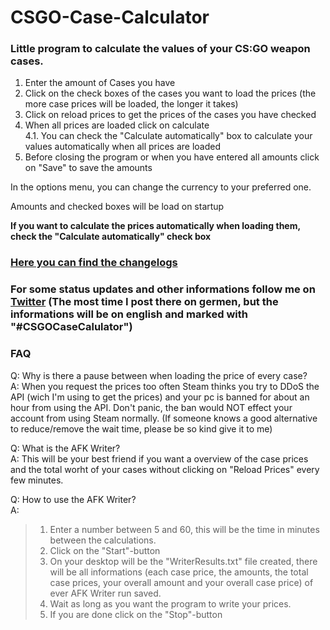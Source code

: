 # CSGO-Case-Calculator
### Little program to calculate the values of your CS:GO weapon cases.

1. Enter the amount of Cases you have
2. Click on the check boxes of the cases you want to load the prices (the more case prices will be loaded, the longer it takes)
3. Click on reload prices to get the prices of the cases you have checked
4. When all prices are loaded click on calculate   
4.1. You can check the "Calculate automatically" box to calculate your values automatically when all prices are loaded   
5. Before closing the program or when you have entered all amounts click on "Save" to save the amounts

In the options menu, you can change the currency to your preferred one.

Amounts and checked boxes will be load on startup

**If you want to calculate the prices automatically when loading them, check the "Calculate automatically" check box**   

### [Here you can find the changelogs](Changelogs.md)  

### For some status updates and other informations follow me on [Twitter](https://twitter.com/noel_the_N00B) (The most time I post there on germen, but the informations will be on english and marked with "#CSGOCaseCalulator")

### FAQ

Q: Why is there a pause between when loading the price of every case?  
A: When you request the prices too often Steam thinks you try to DDoS the API (wich I'm using to get the prices) and your pc is banned for about an hour from using the API. Don't panic, the ban would NOT effect your account from using Steam normally.
(If someone knows a good alternative to reduce/remove the wait time, please be so kind give it to me)

Q: What is the AFK Writer?   
A: This will be your best friend if you want a overview of the case prices and the total worht of your cases without clicking on "Reload Prices" every few minutes.

Q: How to use the AFK Writer?   
A:   
  > 1. Enter a number between 5 and 60, this will be the time in minutes between the calculations.   
  > 2. Click on the "Start"-button   
  > 3. On your desktop will be the "WriterResults.txt" file created, there will be all informations (each case price, the amounts, the total case prices, your overall amount and your overall case price) of ever AFK Writer run saved.   
  > 3. Wait as long as you want the program to write your prices.   
  > 4. If you are done click on the "Stop"-button
